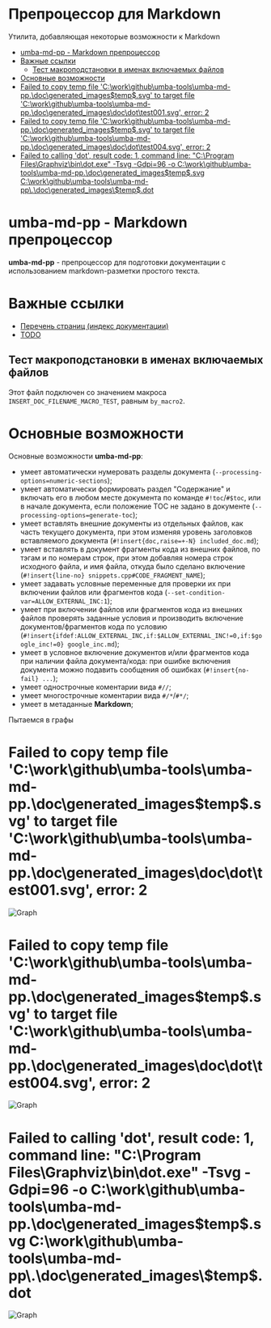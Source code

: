 # Препроцессор для Markdown

Утилита, добавляющая некоторые возможности к Markdown

  - [umba-md-pp - Markdown препроцессор](#user-content-umba-md-pp---markdown-препроцессор)
  - [Важные ссылки](#user-content-важные-ссылки)
    - [Тест макроподстановки в именах включаемых файлов](#user-content-тест-макроподстановки-в-именах-включаемых-файлов)
  - [Основные возможности](#user-content-основные-возможности)
  - [Failed to copy temp file 'C:\work\github\umba-tools\umba-md-pp\.\doc\generated_images\$temp$.svg' to target file 'C:\work\github\umba-tools\umba-md-pp\.\doc\generated_images\doc\dot\test001.svg', error: 2](#user-content-failed-to-copy-temp-file-cworkgithubumba-toolsumba-md-ppdocgenerated_imagestempsvg-to-target-file-cworkgithubumba-toolsumba-md-ppdocgenerated_imagesdocdottest001svg-error-2)
  - [Failed to copy temp file 'C:\work\github\umba-tools\umba-md-pp\.\doc\generated_images\$temp$.svg' to target file 'C:\work\github\umba-tools\umba-md-pp\.\doc\generated_images\doc\dot\test004.svg', error: 2](#user-content-failed-to-copy-temp-file-cworkgithubumba-toolsumba-md-ppdocgenerated_imagestempsvg-to-target-file-cworkgithubumba-toolsumba-md-ppdocgenerated_imagesdocdottest004svg-error-2)
  - [Failed to calling 'dot', result code: 1, command line: "C:\Program Files\Graphviz\bin\dot.exe" -Tsvg -Gdpi=96 -o C:\work\github\umba-tools\umba-md-pp\.\doc\generated_images\$temp$.svg C:\work\github\umba-tools\umba-md-pp\.\doc\generated_images\$temp$.dot](#user-content-failed-to-calling-dot-result-code-1-command-line-cprogram-filesgraphvizbindotexe--tsvg--gdpi96--o-cworkgithubumba-toolsumba-md-ppdocgenerated_imagestempsvg-cworkgithubumba-toolsumba-md-ppdocgenerated_imagestempdot)


# umba-md-pp - Markdown препроцессор

**umba-md-pp** - препроцессор для подготовки документации с использованием markdown-разметки
простого текста.

# Важные ссылки

 - [Перечень страниц (индекс документации)](pages.md)
 - [TODO](doc/todo.md)

## Тест макроподстановки в именах включаемых файлов

Этот файл подключен со значением макроса `INSERT_DOC_FILENAME_MACRO_TEST`, равным `by_macro2`.



# Основные возможности

Основные возможности **umba-md-pp**:

  - умеет автоматически нумеровать разделы документа (`--processing-options=numeric-sections`);
  - умеет автоматически формировать раздел "Содержание" и включать его в любом месте документа
    по команде `#!toc`/`#$toc`,
    или в начале документа, если положение TOC не задано в документе (`--processing-options=generate-toc`);
  - умеет вставлять внешние документы из отдельных файлов, как часть текущего документа,
    при этом изменяя уровень заголовков вставляемого документа (`#!insert{doc,raise=+-N} included_doc.md`);
  - умеет вставлять в документ фрагменты кода из внешних файлов, по тэгам и по номерам
    строк, при этом добавляя номера строк исходного файла, и имя файла, откуда было сделано
    включение (`#!insert{line-no} snippets.cpp#CODE_FRAGMENT_NAME`);
  - умеет задавать условные переменные для проверки их при включении файлов или фрагментов кода (`--set-condition-var=ALLOW_EXTERNAL_INC:1`);
  - умеет при включении файлов или фрагментов кода из внешних файлов проверять заданные условия и производить
    включение документов/фрагментов кода по условию (`#!insert{ifdef:ALLOW_EXTERNAL_INC,if:$ALLOW_EXTERNAL_INC!=0,if:$google_inc!=0} google_inc.md`);
  - умеет в условное включение документов и/или фрагментов кода при наличии файла документа/кода: при ошибке
    включения документа можно подавить сообщения об ошибках (`#!insert{no-fail} ...`);
  - умеет однострочные коментарии вида `#//`;
  - умеет многострочные коментарии вида `#/*`/`#*/`;
  - умеет в метаданные **Markdown**;


Пытаемся в графы

# Failed to copy temp file 'C:\work\github\umba-tools\umba-md-pp\.\doc\generated_images\$temp$.svg' to target file 'C:\work\github\umba-tools\umba-md-pp\.\doc\generated_images\doc\dot\test001.svg', error: 2
![Graph](doc/generated_images/doc/dot/test001.svg)

# Failed to copy temp file 'C:\work\github\umba-tools\umba-md-pp\.\doc\generated_images\$temp$.svg' to target file 'C:\work\github\umba-tools\umba-md-pp\.\doc\generated_images\doc\dot\test004.svg', error: 2
![Graph](doc/generated_images/doc/dot/test004.svg)

# Failed to calling 'dot', result code: 1, command line: "C:\Program Files\Graphviz\bin\dot.exe" -Tsvg -Gdpi=96 -o C:\work\github\umba-tools\umba-md-pp\.\doc\generated_images\$temp$.svg C:\work\github\umba-tools\umba-md-pp\.\doc\generated_images\$temp$.dot
![Graph](doc/generated_images/life.svg)
